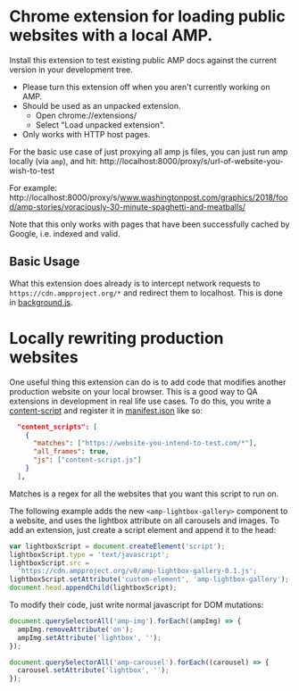 # Chrome extension for loading public websites with a local AMP.

Install this extension to test existing public AMP docs against the current version in your development tree.

-   Please turn this extension off when you aren't currently working on AMP.
-   Should be used as an unpacked extension.
    -   Open chrome://extensions/
    -   Select "Load unpacked extension".
-   Only works with HTTP host pages.

For the basic use case of just proxying all amp js files, you can just run amp locally (via `amp`), and hit:
http://localhost:8000/proxy/s/url-of-website-you-wish-to-test

For example:
http://localhost:8000/proxy/s/www.washingtonpost.com/graphics/2018/food/amp-stories/voraciously-30-minute-spaghetti-and-meatballs/

Note that this only works with pages that have been successfully cached by Google, i.e. indexed and valid.

## Basic Usage

What this extension does already is to intercept network requests to `https://cdn.ampproject.org/*` and redirect them to localhost. This is done in [background.js](./background.js).

# Locally rewriting production websites

One useful thing this extension can do is to add code that modifies another production website on your local browser. This is a good way to QA extensions in development in real life use cases. To do this, you write a [content-script](https://developer.chrome.com/extensions/content_scripts) and register it in [manifest.json](./manifest.json) like so:

```json
  "content_scripts": [
    {
      "matches": ["https://website-you-intend-to-test.com/*"],
      "all_frames": true,
      "js": ["content-script.js"]
    }
  ],
```

Matches is a regex for all the websites that you want this script to run on.

The following example adds the new `<amp-lightbox-gallery>` component to a website, and uses the lightbox attribute on all carousels and images. To add an extension, just create a script element and append it to the head:

```js
var lightboxScript = document.createElement('script');
lightboxScript.type = 'text/javascript';
lightboxScript.src =
  'https://cdn.ampproject.org/v0/amp-lightbox-gallery-0.1.js';
lightboxScript.setAttribute('custom-element', 'amp-lightbox-gallery');
document.head.appendChild(lightboxScript);
```

To modify their code, just write normal javascript for DOM mutations:

```js
document.querySelectorAll('amp-img').forEach((ampImg) => {
  ampImg.removeAttribute('on');
  ampImg.setAttribute('lightbox', '');
});

document.querySelectorAll('amp-carousel').forEach((carousel) => {
  carousel.setAttribute('lightbox', '');
});
```
